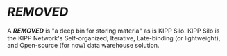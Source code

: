***REMOVED***
====

A ***REMOVED*** is "a deep bin for storing materia" as is KIPP Silo.  KIPP Silo is the KIPP Network's Self-organized, Iterative, Late-binding (or lightweight), and Open-source (for now) data warehouse solution.   
